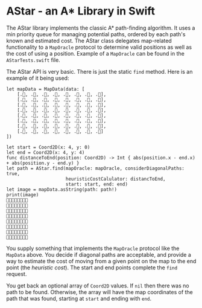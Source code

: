 # AStar - an A* Library in Swift

The AStar library implements the classic A* path-finding algorithm. It uses a min priority queue for managing potential paths, ordered by each
path's known and estimated cost. The AStar class delegates map-related functionality to a `MapOracle` protocol to determine valid positions
as well as the cost of using a position. Example of a `MapOracle` can be found in the `AStarTests.swift` file.

The AStar API is very basic. There is just the static `find` method. Here is an example of it being used:

```
let mapData = MapData(data: [
    [.🌊, .🌲, .🌲, .🌲, .🌲, .🌲, .🌲, .🌲],
    [.🌊, .🌲, .🌲, .🌲, .🌲, .🌲, .🌲, .🌲],
    [.🌲, .🌲, .🌲, .🌲, .🗻, .🌲, .🌲, .🌲],
    [.🌲, .🌲, .🗻, .🗻, .🗻, .🗻, .🗻, .🌲],
    [.🌲, .🌲, .🗻, .🌲, .🌲, .🗻, .🌊, .🌊],
    [.🌲, .🌲, .🗻, .🌲, .🗻, .🗻, .🌲, .🌊],
    [.🌊, .🌲, .🗻, .🌲, .🌲, .🌲, .🗻, .🗻],
    [.🌊, .🌲, .🌲, .🌲, .🌲, .🌲, .🗻, .🌲]
])

let start = Coord2D(x: 4, y: 0)
let end = Coord2D(x: 4, y: 4)
func distanceToEnd(position: Coord2D) -> Int { abs(position.x - end.x) + abs(position.y - end.y) }
let path = AStar.find(mapOracle: mapOracle, considerDiagonalPaths: true,
                      heuristicCostCalulator: distancToEnd,
                      start: start, end: end)
let image = mapData.asString(path: path!)
print(image)
🌊🌲🌲🌲🚩🌲🌲🌲
🌊🌲🌲🌲🌲🏃🌲🌲
🌲🌲🌲🌲🗻🌲🏃🌲
🌲🌲🗻🗻🗻🗻🗻🏃
🌲🌲🗻🌲🏁🗻🏃🌊
🌲🌲🗻🏃🗻🗻🏃🌊
🌊🌲🗻🌲🏃🏃🗻🗻
🌊🌲🌲🌲🌲🌲🗻🌲
```

You supply something that implements the `MapOracle` protocol like the `MapData` above. You decide if diagonal paths are acceptable,
and provide a way to estimate the cost of moving from a given point on the map to the end point (the _heuristic cost_). The start and end 
points complete the `find` request.

You get back an optional array of `Coord2D` values. If `nil` then there was no path to be found. Otherwise, the array will have the map
coordinates of the path that was found, starting at `start` and ending with `end`.
